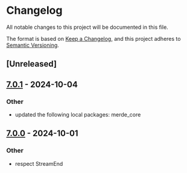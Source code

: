 # Changelog

All notable changes to this project will be documented in this file.

The format is based on [Keep a Changelog](https://keepachangelog.com/en/1.0.0/),
and this project adheres to [Semantic Versioning](https://semver.org/spec/v2.0.0.html).

## [Unreleased]

## [7.0.1](https://github.com/bearcove/merde/compare/merde_yaml-v7.0.0...merde_yaml-v7.0.1) - 2024-10-04

### Other

- updated the following local packages: merde_core

## [7.0.0](https://github.com/bearcove/merde/compare/merde_yaml-v6.0.0...merde_yaml-v7.0.0) - 2024-10-01

### Other

- respect StreamEnd

